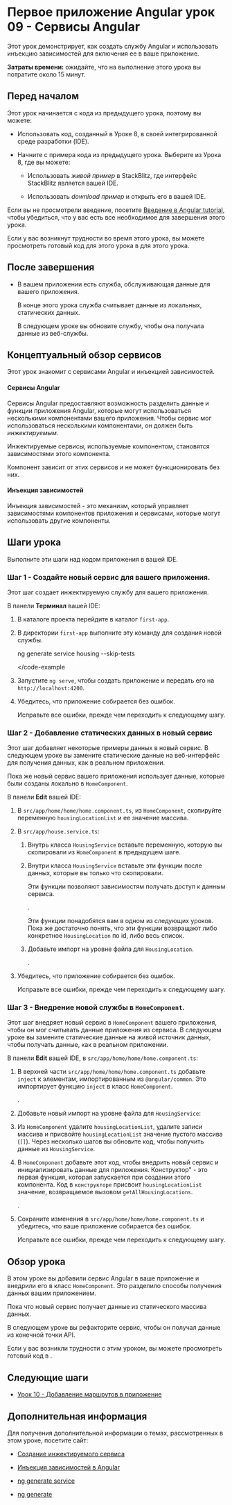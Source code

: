 # Первое приложение Angular урок 09 - Сервисы Angular

Этот урок демонстрирует, как создать службу Angular и использовать инъекцию зависимостей для включения ее в ваше приложение.

**Затраты времени:** ожидайте, что на выполнение этого урока вы потратите около 15 минут.

## Перед началом

Этот урок начинается с кода из предыдущего урока, поэтому вы можете:

-   Использовать код, созданный в Уроке 8, в своей интегрированной среде разработки (IDE).

-   Начните с примера кода из предыдущего урока. Выберите <live-example name="first-app-lesson-08"></live-example> из Урока 8, где вы можете:

    -   Использовать _живой пример_ в StackBlitz, где интерфейс StackBlitz является вашей IDE.

    -   Использовать _download пример_ и открыть его в вашей IDE.

Если вы не просмотрели введение, посетите [Введение в Angular tutorial](tutorial/first-app), чтобы убедиться, что у вас есть все необходимое для завершения этого урока.

Если у вас возникнут трудности во время этого урока, вы можете просмотреть готовый код для этого урока в <live-example></live-example> для этого урока.

## После завершения

-   В вашем приложении есть служба, обслуживающая данные для вашего приложения.

    В конце этого урока служба считывает данные из локальных, статических данных.

    В следующем уроке вы обновите службу, чтобы она получала данные из веб-службы.

## Концептуальный обзор сервисов

Этот урок знакомит с сервисами Angular и инъекцией зависимостей.

<!-- markdownLint-disable MD001 -->

#### Сервисы Angular

Сервисы Angular предоставляют возможность разделить данные и функции приложения Angular, которые могут использоваться несколькими компонентами вашего приложения. Чтобы сервис мог использоваться несколькими компонентами, он должен быть _инжектируемым_.

Инжектируемые сервисы, используемые компонентом, становятся зависимостями этого компонента.

Компонент зависит от этих сервисов и не может функционировать без них.

#### Инъекция зависимостей

Инъекция зависимостей - это механизм, который управляет зависимостями компонентов приложения и сервисами, которые могут использовать другие компоненты.

## Шаги урока

Выполните эти шаги над кодом приложения в вашей IDE.

### Шаг 1 - Создайте новый сервис для вашего приложения.

Этот шаг создает инжектируемую службу для вашего приложения.

В панели **Терминал** вашей IDE:

1.  В каталоге проекта перейдите в каталог `first-app`.

1.  В директории `first-app` выполните эту команду для создания новой службы.

    <code-example format="shell" language="shell">

    ng generate service housing --skip-tests

    </code-example

1.  Запустите `ng serve`, чтобы создать приложение и передать его на `http://localhost:4200`.

1.  Убедитесь, что приложение собирается без ошибок.

    Исправьте все ошибки, прежде чем переходить к следующему шагу.

### Шаг 2 - Добавление статических данных в новый сервис

Этот шаг добавляет некоторые примеры данных в новый сервис. В следующем уроке вы замените статические данные на веб-интерфейс для получения данных, как в реальном приложении.

Пока же новый сервис вашего приложения использует данные, которые были созданы локально в `HomeComponent`.

В панели **Edit** вашей IDE:

1.  В `src/app/home/home/home.component.ts`, из `HomeComponent`, скопируйте переменную `housingLocationList` и ее значение массива.
1.  В `src/app/house.service.ts`:

    1.  Внутрь класса `HousingService` вставьте переменную, которую вы скопировали из `HomeComponent` в предыдущем шаге.

    1.  Внутри класса `HousingService` вставьте эти функции после данных, которые вы только что скопировали.

        Эти функции позволяют зависимостям получать доступ к данным сервиса.

        <code-example header="Функции сервиса в src/app/housing.service.ts" path="first-app-lesson-09/src/app/housing.service.ts" region="service-functions"></code-example>.

        Эти функции понадобятся вам в одном из следующих уроков. Пока же достаточно понять, что эти функции возвращают либо конкретное `HousingLocation` по id, либо весь список.

    1.  Добавьте импорт на уровне файла для `HousingLocation`.

        <code-example header="Import HousingLocation type in src/app/housing.service.ts" path="first-app-lesson-09/src/app/housing.service.ts" region="import-housing-location"></code-example>.

1.  Убедитесь, что приложение собирается без ошибок.

    Исправьте все ошибки, прежде чем переходить к следующему шагу.

### Шаг 3 - Внедрение новой службы в `HomeComponent`.

Этот шаг внедряет новый сервис в `HomeComponent` вашего приложения, чтобы он мог считывать данные приложения из сервиса. В следующем уроке вы замените статические данные на живой источник данных, чтобы получать данные, как в реальном приложении.

В панели **Edit** вашей IDE, в `src/app/home/home/home.component.ts`:

1.  В верхней части `src/app/home/home/home.component.ts` добавьте `inject` к элементам, импортированным из `@angular/common`. Это импортирует функцию `inject` в класс `HomeComponent`.

    <code-example header="Update to src/app/home/home/home.component.ts" path="first-app-lesson-09/src/app/home/home.component.ts" region="import-inject"></code-example>.

1.  Добавьте новый импорт на уровне файла для `HousingService`:

    <code-example header="Add import to src/app/home/home/home.component.ts" path="first-app-lesson-09/src/app/home/home.component.ts" region="import-service"></code-example>

1.  Из `HomeComponent` удалите `housingLocationList`, удалите записи массива и присвойте `housingLocationList` значение пустого массива (`[]`). Через несколько шагов вы обновите код, чтобы получить данные из `HousingService`.

1.  В `HomeComponent` добавьте этот код, чтобы внедрить новый сервис и инициализировать данные для приложения. Конструктор" - это первая функция, которая запускается при создании этого компонента. Код в `конструкторе` присвоит `housingLocationList` значение, возвращаемое вызовом `getAllHousingLocations`.

    <code-example header="Initialize data from service in src/app/home/home/home.component.ts" path="first-app-lesson-09/src/app/home/home.component.ts" region="use-new-service"></code-example>.

1.  Сохраните изменения в `src/app/home/home/home.component.ts` и убедитесь, что ваше приложение собирается без ошибок.

    Исправьте все ошибки, прежде чем переходить к следующему шагу.

## Обзор урока

В этом уроке вы добавили сервис Angular в ваше приложение и внедрили его в класс `HomeComponent`. Это разделило способы получения данных вашим приложением.

Пока что новый сервис получает данные из статического массива данных.

В следующем уроке вы рефакторите сервис, чтобы он получал данные из конечной точки API.

Если у вас возникли трудности с этим уроком, вы можете просмотреть готовый код в <live-example></live-example>.

## Следующие шаги

-   [Урок 10 - Добавление маршрутов в приложение](tutorial/first-app/first-app-lesson-10)

## Дополнительная информация

Для получения дополнительной информации о темах, рассмотренных в этом уроке, посетите сайт:

<!-- vale Angular.Google_WordListSuggestions = NO -->

-   [Создание инжектируемого сервиса](guide/creating-injectable-service)
-   [Инъекция зависимостей в Angular](guide/dependency-injection-overview)

-   [ng generate service](cli/generate#service)

-   [ng generate](cli/generate)
